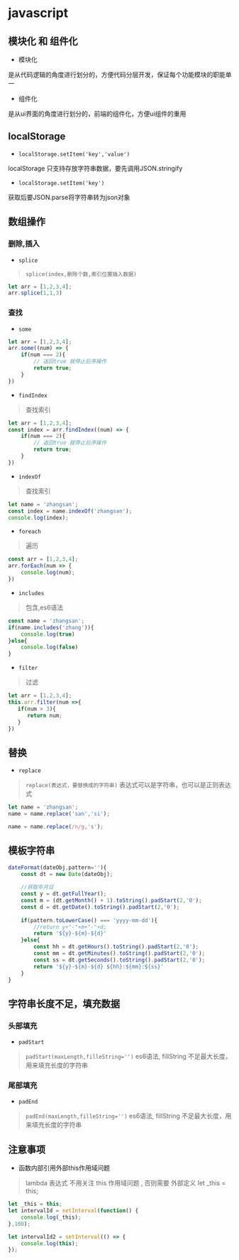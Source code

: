 # javascript

## 模块化 和 组件化

+ 模块化

是从代码逻辑的角度进行划分的，方便代码分层开发，保证每个功能模块的职能单一

+ 组件化

是从ui界面的角度进行划分的，前端的组件化，方便ui组件的重用

## localStorage

+ `localStorage.setItem('key','value')`

localStorage 只支持存放字符串数据，要先调用JSON.stringify

+ `localStorage.setItem('key')`

获取后要JSON.parse将字符串转为json对象

## 数组操作

### 删除,插入

+ `splice`

> `splice(index,删除个数,索引位置插入数据)`

```javascript
let arr = [1,2,3,4];
arr.splice(1,1,3)
```
### 查找

+ `some`

```javascript
let arr = [1,2,3,4];
arr.some((num) => {
    if(num === 2){
        // 返回true 就停止后序操作
        return true;
    }
})
```

+ `findIndex`

> 查找索引

```javascript
let arr = [1,2,3,4];
const index = arr.findIndex((num) => {
    if(num === 2){
        // 返回true 就停止后序操作
        return true;
    }
})
```

+ `indexOf`

> 查找索引

```javascript
let name = 'zhangsan';
const index = name.indexOf('zhangsan');
console.log(index);
```

+ `foreach`

> 遍历

```javascript
const arr = [1,2,3,4];
arr.forEach(num => {
    console.log(num);
})
```

+ `includes`

> 包含,es6语法

```javascript
const name = 'zhangsan';
if(name.includes('zhang')){
    console.log(true)
}else{
    console.log(false)
}
```

+ `filter`

> 过滤

```javascript
let arr = [1,2,3,4];
this.arr.filter(num =>{
   if(num > 3){
      return num;
   }
})
```
## 替换

+ `replace`

> `replace(表达式，要替换成的字符串)`
表达式可以是字符串，也可以是正则表达式

```javascript
let name = 'zhangsan';
name = name.replace('san','si');

name = name.replace(/n/g,'s');
```

## 模板字符串

```javascript
dateFormat(dateObj,pattern=''){
    const dt = new Date(dateObj);
    
    //获取年月日
    const y = dt.getFullYear();
    const m = (dt.getMonth() + 1).toString().padStart(2,'0');
    const d = dt.getDate().toString().padStart(2,'0');
    
    if(pattern.toLowerCase() === 'yyyy-mm-dd'){
        //return y+"-"+m+"-"+d;
        return '${y}-${m}-${d}'
    }else{
        const hh = dt.getHours().toString().padStart(2,'0');
        const mm = dt.getMinutes().toString().padStart(2,'0');
        const ss = dt.getSeconds().toString().padStart(2,'0');
        return '${y}-${m}-${d} ${hh}:${mm}:${ss}'
    }
}
```

## 字符串长度不足，填充数据

### 头部填充

+ `padStart`

> `padStart(maxLength,filleString='')` es6语法, fillString 不足最大长度，用来填充长度的字符串

### 尾部填充

+ `padEnd`

> `padEnd(maxLength,filleString='')` es6语法, fillString 不足最大长度，用来填充长度的字符串

## 注意事项

+ 函数内部引用外部this作用域问题

> lambda 表达式 不用关注 this 作用域问题 , 否则需要 外部定义 let _this = this;

```javascript
let _this = this;
let intervalId = setInterval(function() {
    console.log(_this);
},100);

let intervalId2 = setInterval(() => {
    console.log(this);
});
```

